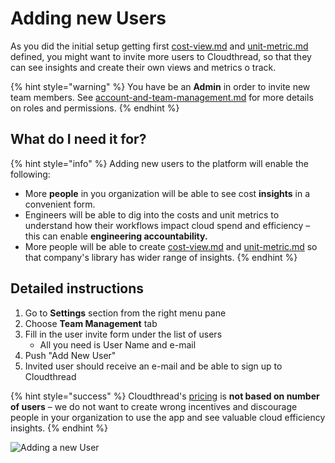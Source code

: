 # Adding new Users

As you did the initial setup getting first [cost-view.md](../fundamentals/cost-transparency/cost-view.md "mention") and [unit-metric.md](../fundamentals/unit-metrics/unit-metric.md "mention") defined, you might want to invite more users to Cloudthread, so that they can see insights and create their own views and metrics o track.

{% hint style="warning" %}
You have be an **Admin** in order to invite new team members. See [account-and-team-management.md](../fundamentals/account-and-team-management.md "mention") for more details on roles and permissions.
{% endhint %}

## What do I need it for? <a href="#what-do-i-need-it-for" id="what-do-i-need-it-for"></a>

{% hint style="info" %}
Adding new users to the platform will enable the following:

* More **people** in you organization will be able to see cost **insights** in a convenient form.
* Engineers will be able to dig into the costs and unit metrics to understand how their workflows impact cloud spend and efficiency – this can enable **engineering accountability.**
* More people will be able to create [cost-view.md](../fundamentals/cost-transparency/cost-view.md "mention") and [unit-metric.md](../fundamentals/unit-metrics/unit-metric.md "mention") so that company's library has wider range of insights.
{% endhint %}

## Detailed instructions <a href="#detailed-instructions" id="detailed-instructions"></a>

1. Go to **Settings** section from the right menu pane
2. Choose **Team Management** tab
3. Fill in the user invite form under the list of users
   * All you need is User Name and e-mail
4. Push "Add New User"
5. Invited user should receive an e-mail and be able to sign up to Cloudthread

{% hint style="success" %}
Cloudthread's [pricing](https://www.cloudthread.io/pricing) is **not based on number of users** – we do not want to create wrong incentives and discourage people in your organization to use the app and see valuable cloud efficiency insights.
{% endhint %}

![Adding a new User](../.gitbook/assets/managing-account-and-team\_\_demo.gif)
